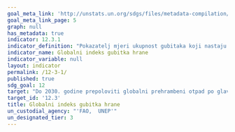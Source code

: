 ```yaml
---
goal_meta_link: 'http://unstats.un.org/sdgs/files/metadata-compilation/Metadata-Goal-12.pdf'
goal_meta_link_page: 5
graph: null
has_metadata: true
indicator: 12.3.1
indicator_definition: "Pokazatelj mjeri ukupnost gubitaka koji nastaju iz vremena kada je proizvodnja poljoprivrednog proizvoda zabilježena sve dok ne dođe do krajnjeg potrošača kao hrane.Izračunava se na osnovi količine, ona se kasnije pretvara u opskrbu prehrambenom energijom (u kcal) po glavi stanovnika, omogućujući dosljednu agregaciju, a zatim indeksiranje. Pokazatelj će se izračunati na godišnjoj frekvenciji prema zemlji i robi."
indicator_name: Globalni indeks gubitka hrane
indicator_variable: null
layout: indicator
permalink: /12-3-1/
published: true  
sdg_goal: 12
target: "Do 2030. godine prepoloviti globalni prehrambeni otpad po glavi stanovnika na razini maloprodaje i potrošača i smanjiti gubitke hrane za proizvodnju i opskrbnog lanca, uključujući gubitke nakon žetve."
target_id: '12.3'
title: Globalni indeks gubitka hrane
un_custodial_agency: "'FAO,  UNEP'"
un_designated_tier: 3
---
```


